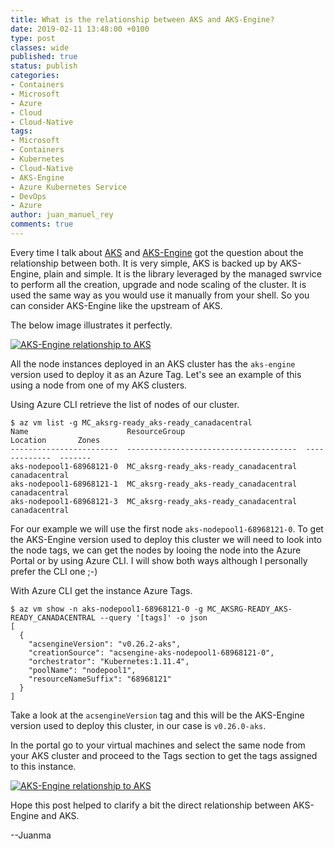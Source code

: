 ```yaml
---
title: What is the relationship between AKS and AKS-Engine?
date: 2019-02-11 13:48:00 +0100
type: post
classes: wide
published: true
status: publish
categories:
- Containers
- Microsoft
- Azure
- Cloud
- Cloud-Native
tags:
- Microsoft
- Containers
- Kubernetes
- Cloud-Native
- AKS-Engine
- Azure Kubernetes Service
- DevOps
- Azure
author: juan_manuel_rey
comments: true
---
```


Every time I talk about [AKS](https://azure.microsoft.com/en-us/services/kubernetes-service/) and [AKS-Engine](https://github.com/Azure/aks-engine) got the question about the relationship between both. It is very simple, AKS is backed up by AKS-Engine, plain and simple. It is the library leveraged by the managed swrvice to perform all the creation, upgrade and node scaling of the cluster. It is used the same way as you would use it manually from your shell. So you can consider AKS-Engine like the upstream of AKS.

The below image illustrates it perfectly.

[![](/assets/images/aks-to-aks-engine.png "AKS-Engine relationship to AKS")]({{site.url}}/assets/images/aks-to-aks-engine.png)

All the node instances deployed in an AKS cluster has the `aks-engine` version used to deploy it as an Azure Tag. Let's see an example of this using a node from one of my AKS clusters.

Using Azure CLI retrieve the list of nodes of our cluster.

```azurecli
$ az vm list -g MC_aksrg-ready_aks-ready_canadacentral
Name                      ResourceGroup                           Location       Zones
------------------------  --------------------------------------  -------------  -------
aks-nodepool1-68968121-0  MC_aksrg-ready_aks-ready_canadacentral  canadacentral
aks-nodepool1-68968121-1  MC_aksrg-ready_aks-ready_canadacentral  canadacentral
aks-nodepool1-68968121-3  MC_aksrg-ready_aks-ready_canadacentral  canadacentral
```

For our example we will use the first node `aks-nodepool1-68968121-0`. To get the AKS-Engine version used to deploy this cluster we will need to look into the node tags, we can get the nodes by looing the node into the Azure Portal or by using Azure CLI. I will show both ways although I personally prefer the CLI one ;-)

With Azure CLI get the instance Azure Tags.

```azurecli
$ az vm show -n aks-nodepool1-68968121-0 -g MC_AKSRG-READY_AKS-READY_CANADACENTRAL --query '[tags]' -o json
[
  {
    "acsengineVersion": "v0.26.2-aks",
    "creationSource": "acsengine-aks-nodepool1-68968121-0",
    "orchestrator": "Kubernetes:1.11.4",
    "poolName": "nodepool1",
    "resourceNameSuffix": "68968121"
  }
]
```

Take a look at the `acsengineVersion` tag and this will be the AKS-Engine version used to deploy this cluster, in our case is `v0.26.0-aks`.

In the portal go to your virtual machines and select the same node from your AKS cluster and proceed to the Tags section to get the tags assigned to this instance.

[![](/assets/images/aks-engine-version-tag.png "AKS-Engine relationship to AKS")]({{site.url}}/assets/images/aks-engine-version-tag.png)

Hope this post helped to clarify a bit the direct relationship between AKS-Engine and AKS.

--Juanma
